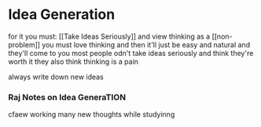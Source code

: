 # Idea Generation

for it you must:
[[Take Ideas Seriously]] and view thinking as a [[non-problem]]
you must love thinking and then it'll just be easy and natural and they'll come to you
most people odn't take ideas seriously and think they're worth it 
they also think thinking is a pain


always write down new ideas

### Raj Notes on Idea GeneraTION
cfaew working
many new thoughts while studyinng 

